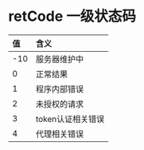 # retCode 一级状态码

| **值** | **含义** |
| :--- | :--- |
| -10 | 服务器维护中 |
| 0 | 正常结果 |
| 1 | 程序内部错误 |
| 2 | 未授权的请求 |
| 3 | token认证相关错误 |
| 4 | 代理相关错误 |